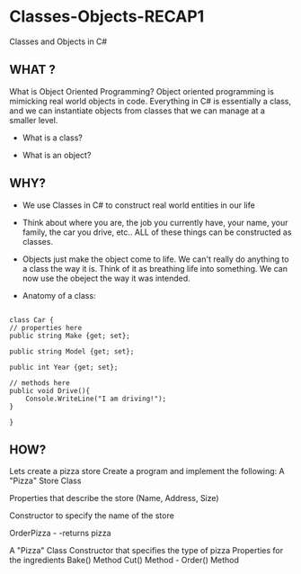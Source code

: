 # Classes-Objects-RECAP1
Classes and Objects in C#

## WHAT ?

What is Object Oriented Programming?
Object oriented programming is mimicking real world objects in code. Everything in C# is essentially a class, and we can instantiate objects from classes that we can manage at a smaller level.

- What is a class?

- What is an object?


## WHY? 



- We use Classes in C# to construct real world entities in our life

- Think about where you are, the job you currently have, your name, your family, the car you drive, etc.. ALL of these things can be constructed as classes.

- Objects just make the object come to life. We can't really do anything to a class the way it is. Think of it as breathing life into something. We can now use the obeject the way it was intended. 

- Anatomy of a class:

```

class Car {
// properties here
public string Make {get; set};

public string Model {get; set};

public int Year {get; set};

// methods here
public void Drive(){
    Console.WriteLine("I am driving!");
}

}

```

## HOW?

Lets create a pizza store
Create a program and implement the following:
A "Pizza" Store Class

Properties that describe the store (Name, Address, Size)

Constructor to specify the name of the store

OrderPizza - -returns pizza

A "Pizza" Class
Constructor that specifies the type of pizza
Properties for the ingredients
Bake() Method
Cut() Method -
Order() Method